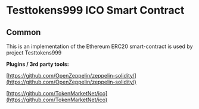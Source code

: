 # Testtokens999 ICO Smart Contract

## Common

This is an implementation of the Ethereum ERC20 smart-contract is used by project Testtokens999

<b>Plugins / 3rd party tools:</b>

[https://github.com/OpenZeppelin/zeppelin-solidity/](https://github.com/OpenZeppelin/zeppelin-solidity/)

[https://github.com/TokenMarketNet/ico](https://github.com/TokenMarketNet/ico)